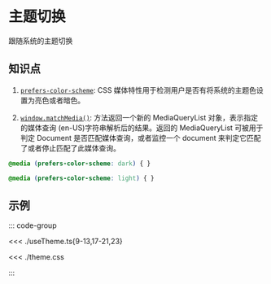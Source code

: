 # 主题切换

跟随系统的主题切换

## 知识点

1. [`prefers-color-scheme`](https://developer.mozilla.org/zh-CN/docs/Web/CSS/@media/prefers-color-scheme): CSS 媒体特性用于检测用户是否有将系统的主题色设置为亮色或者暗色。

2. [`window.matchMedia()`](https://developer.mozilla.org/zh-CN/docs/Web/API/Window/matchMedia): 方法返回一个新的 MediaQueryList 对象，表示指定的媒体查询 (en-US)字符串解析后的结果。返回的 MediaQueryList 可被用于判定 Document 是否匹配媒体查询，或者监控一个 document 来判定它匹配了或者停止匹配了此媒体查询。

```css
@media (prefers-color-scheme: dark) { }

@media (prefers-color-scheme: light) { }
```


## 示例

::: code-group

<<< ./useTheme.ts{9-13,17-21,23}

<<< ./theme.css

:::